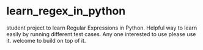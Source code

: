 # learn_regex_in_python
student project to learn Regular Expressions in Python. Helpful way to learn easily by running different test cases. Any one interested to use please use it. welcome to build on top of it.

